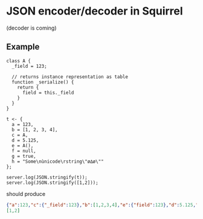 # JSON encoder/decoder in Squirrel
 
(decoder is coming)

## Example

```squirrel
class A {
  _field = 123;
  
  // returns instance representation as table 
  function _serialize() {
    return {
      field = this._field
    }
  }
}

t <- {
  a = 123,
  b = [1, 2, 3, 4],
  c = A,
  d = 5.125,
  e = A(),
  f = null,
  g = true,
  h = "Some\nùnicode\rstring\"ø∆ø\""
};

server.log(JSON.stringify(t));
server.log(JSON.stringify([1,2]));
```

should produce
 
```json
{"a":123,"c":{"_field":123},"b":[1,2,3,4],"e":{"field":123},"d":5.125,"g":true,"f":null,"h":"Some\nùnicode\rstring\"ø∆ø\""}
[1,2]
```
